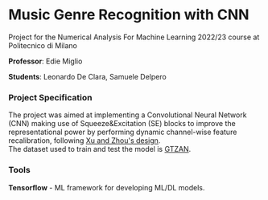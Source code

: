# Music Genre Recognition with CNN

Project for the Numerical Analysis For Machine Learning 2022/23 course at Politecnico di Milano

**Professor**: Edie Miglio

**Students**: Leonardo De Clara, Samuele Delpero

### Project Specification

The project was aimed at implementing a Convolutional Neural Network (CNN) making use of Squeeze&Excitation (SE) blocks to improve the representational power by performing dynamic channel-wise feature recalibration, following [Xu and Zhou's design](https://ieeexplore.ieee.org/abstract/document/9306374). <br>
The dataset used to train and test the model is [GTZAN](https://www.kaggle.com/datasets/andradaolteanu/gtzan-dataset-music-genre-classification). <br>

### Tools
**Tensorflow** - ML framework for developing ML/DL models.
